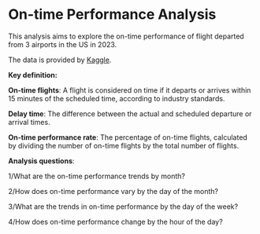 # On-time Performance Analysis

This analysis aims to explore the on-time performance of flight departed from 3 airports in the US in 2023. 

The data is provided by [Kaggle](https://www.kaggle.com/datasets/mahoora00135/flights).

**Key definition:**

**On-time flights**: A flight is considered on time if it departs or arrives within 15 minutes of the scheduled time, according to industry standards.

**Delay time**: The difference between the actual and scheduled departure or arrival times.

**On-time performance rate**: The percentage of on-time flights, calculated by dividing the number of on-time flights by the total number of flights.

**Analysis questions**:

1/What are the on-time performance trends by month?

2/How does on-time performance vary by the day of the month?

3/What are the trends in on-time performance by the day of the week?

4/How does on-time performance change by the hour of the day?
